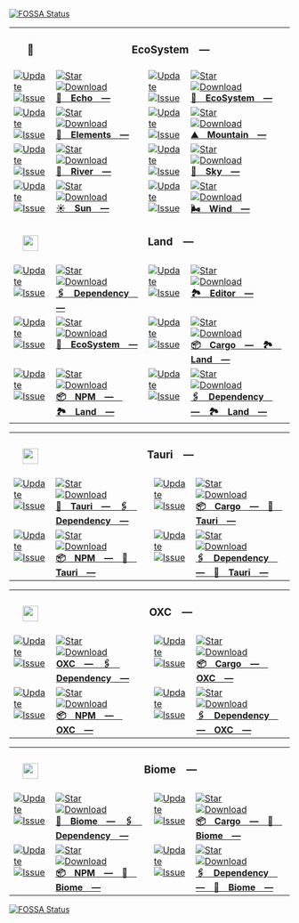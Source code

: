 <a href="https://app.fossa.com/projects/git%2Bgithub.com%2FCodeEditorLand%2FDependency?ref=badge_small"><img src="https://app.fossa.com/api/projects/git%2Bgithub.com%2FCodeEditorLand%2FDependency.svg?type=small" alt="FOSSA Status"></a><table><tr> <td colspan="1"> <h3 align="center"> <picture>    </picture> 🌿 </h3> </td> <td colspan="3" valign="top"> <h3 align="center"> EcoSystem — </h3> </td> </tr><tr><td valign="top" colspan="1"><a href="HTTPS://GitHub.Com/CodeEditorLand/Echo" target="_blank"> <picture> <source media="(prefers-color-scheme: dark)" srcset="https://img.shields.io/github/last-commit/CodeEditorLand/Echo?label=Update&color=black&labelColor=black&logoColor=white&logoWidth=0"> <source media="(prefers-color-scheme: light)" srcset="https://img.shields.io/github/last-commit/CodeEditorLand/Echo?label=Update&color=white&labelColor=white&logoColor=black&logoWidth=0"> <img src="https://img.shields.io/github/last-commit/CodeEditorLand/Echo?label=Update&color=black&labelColor=black&logoColor=white&logoWidth=0" alt="Update" title="Update"> </picture> </a><br><a href="HTTPS://GitHub.Com/CodeEditorLand/Echo" target="_blank"> <picture> <source media="(prefers-color-scheme: dark)" srcset="https://img.shields.io/github/issues/CodeEditorLand/Echo?label=Issue&color=black&labelColor=black&logoColor=white&logoWidth=0"> <source media="(prefers-color-scheme: light)" srcset="https://img.shields.io/github/issues/CodeEditorLand/Echo?label=Issue&color=white&labelColor=white&logoColor=black&logoWidth=0"> <img src="https://img.shields.io/github/issues/CodeEditorLand/Echo?label=Issue&color=black&labelColor=black&logoColor=white&logoWidth=0" alt="Issue" title="Issue"> </picture> </a><br></td><td valign="top" colspan="1"><a href="https://github.com/CodeEditorLand/Echo" target="_blank"><picture><source media="(prefers-color-scheme: dark)" srcset="https://img.shields.io/github/stars/CodeEditorLand/Echo?style=flat&label=Star&logo=github&color=black&labelColor=black&logoColor=white&logoWidth=0"><source media="(prefers-color-scheme: light)" srcset="https://img.shields.io/github/stars/CodeEditorLand/Echo?style=flat&label=Star&logo=github&color=white&labelColor=white&logoColor=black&logoWidth=0"><img src="https://img.shields.io/github/stars/CodeEditorLand/Echo?style=flat&label=Star&logo=github&color=black&labelColor=black&logoColor=white&logoWidth=0" alt="Star"></picture></a><br><a href="HTTPS://GitHub.Com/CodeEditorLand/Echo" target="_blank"> <picture> <source media="(prefers-color-scheme: dark)" srcset="https://img.shields.io/github/downloads/CodeEditorLand/Echo/total?label=Download&color=black&labelColor=black&logoColor=white&logoWidth=0"> <source media="(prefers-color-scheme: light)" srcset="https://img.shields.io/github/downloads/CodeEditorLand/Echo/total?label=Download&color=white&labelColor=white&logoColor=black&logoWidth=0"> <img src="https://img.shields.io/github/downloads/CodeEditorLand/Echo/total?label=Download&color=black&labelColor=black&logoColor=white&logoWidth=0" alt="Download" title="Download"> </picture> </a><br><a href="https://github.com/CodeEditorLand/Echo" target="_blank"><b>📣 Echo —</b></a></td><td valign="top" colspan="1"><a href="HTTPS://GitHub.Com/CodeEditorLand/EcoSystem" target="_blank"> <picture> <source media="(prefers-color-scheme: dark)" srcset="https://img.shields.io/github/last-commit/CodeEditorLand/EcoSystem?label=Update&color=black&labelColor=black&logoColor=white&logoWidth=0"> <source media="(prefers-color-scheme: light)" srcset="https://img.shields.io/github/last-commit/CodeEditorLand/EcoSystem?label=Update&color=white&labelColor=white&logoColor=black&logoWidth=0"> <img src="https://img.shields.io/github/last-commit/CodeEditorLand/EcoSystem?label=Update&color=black&labelColor=black&logoColor=white&logoWidth=0" alt="Update" title="Update"> </picture> </a><br><a href="HTTPS://GitHub.Com/CodeEditorLand/EcoSystem" target="_blank"> <picture> <source media="(prefers-color-scheme: dark)" srcset="https://img.shields.io/github/issues/CodeEditorLand/EcoSystem?label=Issue&color=black&labelColor=black&logoColor=white&logoWidth=0"> <source media="(prefers-color-scheme: light)" srcset="https://img.shields.io/github/issues/CodeEditorLand/EcoSystem?label=Issue&color=white&labelColor=white&logoColor=black&logoWidth=0"> <img src="https://img.shields.io/github/issues/CodeEditorLand/EcoSystem?label=Issue&color=black&labelColor=black&logoColor=white&logoWidth=0" alt="Issue" title="Issue"> </picture> </a><br></td><td valign="top" colspan="1"><a href="https://github.com/CodeEditorLand/EcoSystem" target="_blank"><picture><source media="(prefers-color-scheme: dark)" srcset="https://img.shields.io/github/stars/CodeEditorLand/EcoSystem?style=flat&label=Star&logo=github&color=black&labelColor=black&logoColor=white&logoWidth=0"><source media="(prefers-color-scheme: light)" srcset="https://img.shields.io/github/stars/CodeEditorLand/EcoSystem?style=flat&label=Star&logo=github&color=white&labelColor=white&logoColor=black&logoWidth=0"><img src="https://img.shields.io/github/stars/CodeEditorLand/EcoSystem?style=flat&label=Star&logo=github&color=black&labelColor=black&logoColor=white&logoWidth=0" alt="Star"></picture></a><br><a href="HTTPS://GitHub.Com/CodeEditorLand/EcoSystem" target="_blank"> <picture> <source media="(prefers-color-scheme: dark)" srcset="https://img.shields.io/github/downloads/CodeEditorLand/EcoSystem/total?label=Download&color=black&labelColor=black&logoColor=white&logoWidth=0"> <source media="(prefers-color-scheme: light)" srcset="https://img.shields.io/github/downloads/CodeEditorLand/EcoSystem/total?label=Download&color=white&labelColor=white&logoColor=black&logoWidth=0"> <img src="https://img.shields.io/github/downloads/CodeEditorLand/EcoSystem/total?label=Download&color=black&labelColor=black&logoColor=white&logoWidth=0" alt="Download" title="Download"> </picture> </a><br><a href="https://github.com/CodeEditorLand/EcoSystem" target="_blank"><b>🌿 EcoSystem —</b></a></td></tr><tr><td valign="top" colspan="1"><a href="HTTPS://GitHub.Com/CodeEditorLand/Elements" target="_blank"> <picture> <source media="(prefers-color-scheme: dark)" srcset="https://img.shields.io/github/last-commit/CodeEditorLand/Elements?label=Update&color=black&labelColor=black&logoColor=white&logoWidth=0"> <source media="(prefers-color-scheme: light)" srcset="https://img.shields.io/github/last-commit/CodeEditorLand/Elements?label=Update&color=white&labelColor=white&logoColor=black&logoWidth=0"> <img src="https://img.shields.io/github/last-commit/CodeEditorLand/Elements?label=Update&color=black&labelColor=black&logoColor=white&logoWidth=0" alt="Update" title="Update"> </picture> </a><br><a href="HTTPS://GitHub.Com/CodeEditorLand/Elements" target="_blank"> <picture> <source media="(prefers-color-scheme: dark)" srcset="https://img.shields.io/github/issues/CodeEditorLand/Elements?label=Issue&color=black&labelColor=black&logoColor=white&logoWidth=0"> <source media="(prefers-color-scheme: light)" srcset="https://img.shields.io/github/issues/CodeEditorLand/Elements?label=Issue&color=white&labelColor=white&logoColor=black&logoWidth=0"> <img src="https://img.shields.io/github/issues/CodeEditorLand/Elements?label=Issue&color=black&labelColor=black&logoColor=white&logoWidth=0" alt="Issue" title="Issue"> </picture> </a><br></td><td valign="top" colspan="1"><a href="https://github.com/CodeEditorLand/Elements" target="_blank"><picture><source media="(prefers-color-scheme: dark)" srcset="https://img.shields.io/github/stars/CodeEditorLand/Elements?style=flat&label=Star&logo=github&color=black&labelColor=black&logoColor=white&logoWidth=0"><source media="(prefers-color-scheme: light)" srcset="https://img.shields.io/github/stars/CodeEditorLand/Elements?style=flat&label=Star&logo=github&color=white&labelColor=white&logoColor=black&logoWidth=0"><img src="https://img.shields.io/github/stars/CodeEditorLand/Elements?style=flat&label=Star&logo=github&color=black&labelColor=black&logoColor=white&logoWidth=0" alt="Star"></picture></a><br><a href="HTTPS://GitHub.Com/CodeEditorLand/Elements" target="_blank"> <picture> <source media="(prefers-color-scheme: dark)" srcset="https://img.shields.io/github/downloads/CodeEditorLand/Elements/total?label=Download&color=black&labelColor=black&logoColor=white&logoWidth=0"> <source media="(prefers-color-scheme: light)" srcset="https://img.shields.io/github/downloads/CodeEditorLand/Elements/total?label=Download&color=white&labelColor=white&logoColor=black&logoWidth=0"> <img src="https://img.shields.io/github/downloads/CodeEditorLand/Elements/total?label=Download&color=black&labelColor=black&logoColor=white&logoWidth=0" alt="Download" title="Download"> </picture> </a><br><a href="https://github.com/CodeEditorLand/Elements" target="_blank"><b>🌱 Elements —</b></a></td><td valign="top" colspan="1"><a href="HTTPS://GitHub.Com/CodeEditorLand/Mountain" target="_blank"> <picture> <source media="(prefers-color-scheme: dark)" srcset="https://img.shields.io/github/last-commit/CodeEditorLand/Mountain?label=Update&color=black&labelColor=black&logoColor=white&logoWidth=0"> <source media="(prefers-color-scheme: light)" srcset="https://img.shields.io/github/last-commit/CodeEditorLand/Mountain?label=Update&color=white&labelColor=white&logoColor=black&logoWidth=0"> <img src="https://img.shields.io/github/last-commit/CodeEditorLand/Mountain?label=Update&color=black&labelColor=black&logoColor=white&logoWidth=0" alt="Update" title="Update"> </picture> </a><br><a href="HTTPS://GitHub.Com/CodeEditorLand/Mountain" target="_blank"> <picture> <source media="(prefers-color-scheme: dark)" srcset="https://img.shields.io/github/issues/CodeEditorLand/Mountain?label=Issue&color=black&labelColor=black&logoColor=white&logoWidth=0"> <source media="(prefers-color-scheme: light)" srcset="https://img.shields.io/github/issues/CodeEditorLand/Mountain?label=Issue&color=white&labelColor=white&logoColor=black&logoWidth=0"> <img src="https://img.shields.io/github/issues/CodeEditorLand/Mountain?label=Issue&color=black&labelColor=black&logoColor=white&logoWidth=0" alt="Issue" title="Issue"> </picture> </a><br></td><td valign="top" colspan="1"><a href="https://github.com/CodeEditorLand/Mountain" target="_blank"><picture><source media="(prefers-color-scheme: dark)" srcset="https://img.shields.io/github/stars/CodeEditorLand/Mountain?style=flat&label=Star&logo=github&color=black&labelColor=black&logoColor=white&logoWidth=0"><source media="(prefers-color-scheme: light)" srcset="https://img.shields.io/github/stars/CodeEditorLand/Mountain?style=flat&label=Star&logo=github&color=white&labelColor=white&logoColor=black&logoWidth=0"><img src="https://img.shields.io/github/stars/CodeEditorLand/Mountain?style=flat&label=Star&logo=github&color=black&labelColor=black&logoColor=white&logoWidth=0" alt="Star"></picture></a><br><a href="HTTPS://GitHub.Com/CodeEditorLand/Mountain" target="_blank"> <picture> <source media="(prefers-color-scheme: dark)" srcset="https://img.shields.io/github/downloads/CodeEditorLand/Mountain/total?label=Download&color=black&labelColor=black&logoColor=white&logoWidth=0"> <source media="(prefers-color-scheme: light)" srcset="https://img.shields.io/github/downloads/CodeEditorLand/Mountain/total?label=Download&color=white&labelColor=white&logoColor=black&logoWidth=0"> <img src="https://img.shields.io/github/downloads/CodeEditorLand/Mountain/total?label=Download&color=black&labelColor=black&logoColor=white&logoWidth=0" alt="Download" title="Download"> </picture> </a><br><a href="https://github.com/CodeEditorLand/Mountain" target="_blank"><b>⛰️ Mountain —</b></a></td></tr><tr><td valign="top" colspan="1"><a href="HTTPS://GitHub.Com/CodeEditorLand/River" target="_blank"> <picture> <source media="(prefers-color-scheme: dark)" srcset="https://img.shields.io/github/last-commit/CodeEditorLand/River?label=Update&color=black&labelColor=black&logoColor=white&logoWidth=0"> <source media="(prefers-color-scheme: light)" srcset="https://img.shields.io/github/last-commit/CodeEditorLand/River?label=Update&color=white&labelColor=white&logoColor=black&logoWidth=0"> <img src="https://img.shields.io/github/last-commit/CodeEditorLand/River?label=Update&color=black&labelColor=black&logoColor=white&logoWidth=0" alt="Update" title="Update"> </picture> </a><br><a href="HTTPS://GitHub.Com/CodeEditorLand/River" target="_blank"> <picture> <source media="(prefers-color-scheme: dark)" srcset="https://img.shields.io/github/issues/CodeEditorLand/River?label=Issue&color=black&labelColor=black&logoColor=white&logoWidth=0"> <source media="(prefers-color-scheme: light)" srcset="https://img.shields.io/github/issues/CodeEditorLand/River?label=Issue&color=white&labelColor=white&logoColor=black&logoWidth=0"> <img src="https://img.shields.io/github/issues/CodeEditorLand/River?label=Issue&color=black&labelColor=black&logoColor=white&logoWidth=0" alt="Issue" title="Issue"> </picture> </a><br></td><td valign="top" colspan="1"><a href="https://github.com/CodeEditorLand/River" target="_blank"><picture><source media="(prefers-color-scheme: dark)" srcset="https://img.shields.io/github/stars/CodeEditorLand/River?style=flat&label=Star&logo=github&color=black&labelColor=black&logoColor=white&logoWidth=0"><source media="(prefers-color-scheme: light)" srcset="https://img.shields.io/github/stars/CodeEditorLand/River?style=flat&label=Star&logo=github&color=white&labelColor=white&logoColor=black&logoWidth=0"><img src="https://img.shields.io/github/stars/CodeEditorLand/River?style=flat&label=Star&logo=github&color=black&labelColor=black&logoColor=white&logoWidth=0" alt="Star"></picture></a><br><a href="HTTPS://GitHub.Com/CodeEditorLand/River" target="_blank"> <picture> <source media="(prefers-color-scheme: dark)" srcset="https://img.shields.io/github/downloads/CodeEditorLand/River/total?label=Download&color=black&labelColor=black&logoColor=white&logoWidth=0"> <source media="(prefers-color-scheme: light)" srcset="https://img.shields.io/github/downloads/CodeEditorLand/River/total?label=Download&color=white&labelColor=white&logoColor=black&logoWidth=0"> <img src="https://img.shields.io/github/downloads/CodeEditorLand/River/total?label=Download&color=black&labelColor=black&logoColor=white&logoWidth=0" alt="Download" title="Download"> </picture> </a><br><a href="https://github.com/CodeEditorLand/River" target="_blank"><b>🌊 River —</b></a></td><td valign="top" colspan="1"><a href="HTTPS://GitHub.Com/CodeEditorLand/Sky" target="_blank"> <picture> <source media="(prefers-color-scheme: dark)" srcset="https://img.shields.io/github/last-commit/CodeEditorLand/Sky?label=Update&color=black&labelColor=black&logoColor=white&logoWidth=0"> <source media="(prefers-color-scheme: light)" srcset="https://img.shields.io/github/last-commit/CodeEditorLand/Sky?label=Update&color=white&labelColor=white&logoColor=black&logoWidth=0"> <img src="https://img.shields.io/github/last-commit/CodeEditorLand/Sky?label=Update&color=black&labelColor=black&logoColor=white&logoWidth=0" alt="Update" title="Update"> </picture> </a><br><a href="HTTPS://GitHub.Com/CodeEditorLand/Sky" target="_blank"> <picture> <source media="(prefers-color-scheme: dark)" srcset="https://img.shields.io/github/issues/CodeEditorLand/Sky?label=Issue&color=black&labelColor=black&logoColor=white&logoWidth=0"> <source media="(prefers-color-scheme: light)" srcset="https://img.shields.io/github/issues/CodeEditorLand/Sky?label=Issue&color=white&labelColor=white&logoColor=black&logoWidth=0"> <img src="https://img.shields.io/github/issues/CodeEditorLand/Sky?label=Issue&color=black&labelColor=black&logoColor=white&logoWidth=0" alt="Issue" title="Issue"> </picture> </a><br></td><td valign="top" colspan="1"><a href="https://github.com/CodeEditorLand/Sky" target="_blank"><picture><source media="(prefers-color-scheme: dark)" srcset="https://img.shields.io/github/stars/CodeEditorLand/Sky?style=flat&label=Star&logo=github&color=black&labelColor=black&logoColor=white&logoWidth=0"><source media="(prefers-color-scheme: light)" srcset="https://img.shields.io/github/stars/CodeEditorLand/Sky?style=flat&label=Star&logo=github&color=white&labelColor=white&logoColor=black&logoWidth=0"><img src="https://img.shields.io/github/stars/CodeEditorLand/Sky?style=flat&label=Star&logo=github&color=black&labelColor=black&logoColor=white&logoWidth=0" alt="Star"></picture></a><br><a href="HTTPS://GitHub.Com/CodeEditorLand/Sky" target="_blank"> <picture> <source media="(prefers-color-scheme: dark)" srcset="https://img.shields.io/github/downloads/CodeEditorLand/Sky/total?label=Download&color=black&labelColor=black&logoColor=white&logoWidth=0"> <source media="(prefers-color-scheme: light)" srcset="https://img.shields.io/github/downloads/CodeEditorLand/Sky/total?label=Download&color=white&labelColor=white&logoColor=black&logoWidth=0"> <img src="https://img.shields.io/github/downloads/CodeEditorLand/Sky/total?label=Download&color=black&labelColor=black&logoColor=white&logoWidth=0" alt="Download" title="Download"> </picture> </a><br><a href="https://github.com/CodeEditorLand/Sky" target="_blank"><b>🌌 Sky —</b></a></td></tr><tr><td valign="top" colspan="1"><a href="HTTPS://GitHub.Com/CodeEditorLand/Sun" target="_blank"> <picture> <source media="(prefers-color-scheme: dark)" srcset="https://img.shields.io/github/last-commit/CodeEditorLand/Sun?label=Update&color=black&labelColor=black&logoColor=white&logoWidth=0"> <source media="(prefers-color-scheme: light)" srcset="https://img.shields.io/github/last-commit/CodeEditorLand/Sun?label=Update&color=white&labelColor=white&logoColor=black&logoWidth=0"> <img src="https://img.shields.io/github/last-commit/CodeEditorLand/Sun?label=Update&color=black&labelColor=black&logoColor=white&logoWidth=0" alt="Update" title="Update"> </picture> </a><br><a href="HTTPS://GitHub.Com/CodeEditorLand/Sun" target="_blank"> <picture> <source media="(prefers-color-scheme: dark)" srcset="https://img.shields.io/github/issues/CodeEditorLand/Sun?label=Issue&color=black&labelColor=black&logoColor=white&logoWidth=0"> <source media="(prefers-color-scheme: light)" srcset="https://img.shields.io/github/issues/CodeEditorLand/Sun?label=Issue&color=white&labelColor=white&logoColor=black&logoWidth=0"> <img src="https://img.shields.io/github/issues/CodeEditorLand/Sun?label=Issue&color=black&labelColor=black&logoColor=white&logoWidth=0" alt="Issue" title="Issue"> </picture> </a><br></td><td valign="top" colspan="1"><a href="https://github.com/CodeEditorLand/Sun" target="_blank"><picture><source media="(prefers-color-scheme: dark)" srcset="https://img.shields.io/github/stars/CodeEditorLand/Sun?style=flat&label=Star&logo=github&color=black&labelColor=black&logoColor=white&logoWidth=0"><source media="(prefers-color-scheme: light)" srcset="https://img.shields.io/github/stars/CodeEditorLand/Sun?style=flat&label=Star&logo=github&color=white&labelColor=white&logoColor=black&logoWidth=0"><img src="https://img.shields.io/github/stars/CodeEditorLand/Sun?style=flat&label=Star&logo=github&color=black&labelColor=black&logoColor=white&logoWidth=0" alt="Star"></picture></a><br><a href="HTTPS://GitHub.Com/CodeEditorLand/Sun" target="_blank"> <picture> <source media="(prefers-color-scheme: dark)" srcset="https://img.shields.io/github/downloads/CodeEditorLand/Sun/total?label=Download&color=black&labelColor=black&logoColor=white&logoWidth=0"> <source media="(prefers-color-scheme: light)" srcset="https://img.shields.io/github/downloads/CodeEditorLand/Sun/total?label=Download&color=white&labelColor=white&logoColor=black&logoWidth=0"> <img src="https://img.shields.io/github/downloads/CodeEditorLand/Sun/total?label=Download&color=black&labelColor=black&logoColor=white&logoWidth=0" alt="Download" title="Download"> </picture> </a><br><a href="https://github.com/CodeEditorLand/Sun" target="_blank"><b>☀️ Sun —</b></a></td><td valign="top" colspan="1"><a href="HTTPS://GitHub.Com/CodeEditorLand/Wind" target="_blank"> <picture> <source media="(prefers-color-scheme: dark)" srcset="https://img.shields.io/github/last-commit/CodeEditorLand/Wind?label=Update&color=black&labelColor=black&logoColor=white&logoWidth=0"> <source media="(prefers-color-scheme: light)" srcset="https://img.shields.io/github/last-commit/CodeEditorLand/Wind?label=Update&color=white&labelColor=white&logoColor=black&logoWidth=0"> <img src="https://img.shields.io/github/last-commit/CodeEditorLand/Wind?label=Update&color=black&labelColor=black&logoColor=white&logoWidth=0" alt="Update" title="Update"> </picture> </a><br><a href="HTTPS://GitHub.Com/CodeEditorLand/Wind" target="_blank"> <picture> <source media="(prefers-color-scheme: dark)" srcset="https://img.shields.io/github/issues/CodeEditorLand/Wind?label=Issue&color=black&labelColor=black&logoColor=white&logoWidth=0"> <source media="(prefers-color-scheme: light)" srcset="https://img.shields.io/github/issues/CodeEditorLand/Wind?label=Issue&color=white&labelColor=white&logoColor=black&logoWidth=0"> <img src="https://img.shields.io/github/issues/CodeEditorLand/Wind?label=Issue&color=black&labelColor=black&logoColor=white&logoWidth=0" alt="Issue" title="Issue"> </picture> </a><br></td><td valign="top" colspan="1"><a href="https://github.com/CodeEditorLand/Wind" target="_blank"><picture><source media="(prefers-color-scheme: dark)" srcset="https://img.shields.io/github/stars/CodeEditorLand/Wind?style=flat&label=Star&logo=github&color=black&labelColor=black&logoColor=white&logoWidth=0"><source media="(prefers-color-scheme: light)" srcset="https://img.shields.io/github/stars/CodeEditorLand/Wind?style=flat&label=Star&logo=github&color=white&labelColor=white&logoColor=black&logoWidth=0"><img src="https://img.shields.io/github/stars/CodeEditorLand/Wind?style=flat&label=Star&logo=github&color=black&labelColor=black&logoColor=white&logoWidth=0" alt="Star"></picture></a><br><a href="HTTPS://GitHub.Com/CodeEditorLand/Wind" target="_blank"> <picture> <source media="(prefers-color-scheme: dark)" srcset="https://img.shields.io/github/downloads/CodeEditorLand/Wind/total?label=Download&color=black&labelColor=black&logoColor=white&logoWidth=0"> <source media="(prefers-color-scheme: light)" srcset="https://img.shields.io/github/downloads/CodeEditorLand/Wind/total?label=Download&color=white&labelColor=white&logoColor=black&logoWidth=0"> <img src="https://img.shields.io/github/downloads/CodeEditorLand/Wind/total?label=Download&color=black&labelColor=black&logoColor=white&logoWidth=0" alt="Download" title="Download"> </picture> </a><br><a href="https://github.com/CodeEditorLand/Wind" target="_blank"><b>🌬️ Wind —</b></a></td></tr><tr> <td colspan="1"> <h3 align="center"> <picture> <source media="(prefers-color-scheme: dark)" srcset="https://nikolahristov.tech/Dark/Image/GitHub/Land.svg"> <source media="(prefers-color-scheme: light)" srcset="https://nikolahristov.tech/Image/GitHub/Land.svg"> <img width="28" alt="" src="https://nikolahristov.tech/Image/GitHub/Land.svg"> </picture>  </h3> </td> <td colspan="3" valign="top"> <h3 align="center"> Land — </h3> </td> </tr><tr><td valign="top" colspan="1"><a href="HTTPS://GitHub.Com/CodeEditorLand/Dependency" target="_blank"> <picture> <source media="(prefers-color-scheme: dark)" srcset="https://img.shields.io/github/last-commit/CodeEditorLand/Dependency?label=Update&color=black&labelColor=black&logoColor=white&logoWidth=0"> <source media="(prefers-color-scheme: light)" srcset="https://img.shields.io/github/last-commit/CodeEditorLand/Dependency?label=Update&color=white&labelColor=white&logoColor=black&logoWidth=0"> <img src="https://img.shields.io/github/last-commit/CodeEditorLand/Dependency?label=Update&color=black&labelColor=black&logoColor=white&logoWidth=0" alt="Update" title="Update"> </picture> </a><br><a href="HTTPS://GitHub.Com/CodeEditorLand/Dependency" target="_blank"> <picture> <source media="(prefers-color-scheme: dark)" srcset="https://img.shields.io/github/issues/CodeEditorLand/Dependency?label=Issue&color=black&labelColor=black&logoColor=white&logoWidth=0"> <source media="(prefers-color-scheme: light)" srcset="https://img.shields.io/github/issues/CodeEditorLand/Dependency?label=Issue&color=white&labelColor=white&logoColor=black&logoWidth=0"> <img src="https://img.shields.io/github/issues/CodeEditorLand/Dependency?label=Issue&color=black&labelColor=black&logoColor=white&logoWidth=0" alt="Issue" title="Issue"> </picture> </a><br></td><td valign="top" colspan="1"><a href="https://github.com/CodeEditorLand/Dependency" target="_blank"><picture><source media="(prefers-color-scheme: dark)" srcset="https://img.shields.io/github/stars/CodeEditorLand/Dependency?style=flat&label=Star&logo=github&color=black&labelColor=black&logoColor=white&logoWidth=0"><source media="(prefers-color-scheme: light)" srcset="https://img.shields.io/github/stars/CodeEditorLand/Dependency?style=flat&label=Star&logo=github&color=white&labelColor=white&logoColor=black&logoWidth=0"><img src="https://img.shields.io/github/stars/CodeEditorLand/Dependency?style=flat&label=Star&logo=github&color=black&labelColor=black&logoColor=white&logoWidth=0" alt="Star"></picture></a><br><a href="HTTPS://GitHub.Com/CodeEditorLand/Dependency" target="_blank"> <picture> <source media="(prefers-color-scheme: dark)" srcset="https://img.shields.io/github/downloads/CodeEditorLand/Dependency/total?label=Download&color=black&labelColor=black&logoColor=white&logoWidth=0"> <source media="(prefers-color-scheme: light)" srcset="https://img.shields.io/github/downloads/CodeEditorLand/Dependency/total?label=Download&color=white&labelColor=white&logoColor=black&logoWidth=0"> <img src="https://img.shields.io/github/downloads/CodeEditorLand/Dependency/total?label=Download&color=black&labelColor=black&logoColor=white&logoWidth=0" alt="Download" title="Download"> </picture> </a><br><a href="https://github.com/CodeEditorLand/Dependency" target="_blank"><b>🖇️ Dependency —</b></a></td><td valign="top" colspan="1"><a href="HTTPS://GitHub.Com/CodeEditorLand/Editor" target="_blank"> <picture> <source media="(prefers-color-scheme: dark)" srcset="https://img.shields.io/github/last-commit/CodeEditorLand/Editor?label=Update&color=black&labelColor=black&logoColor=white&logoWidth=0"> <source media="(prefers-color-scheme: light)" srcset="https://img.shields.io/github/last-commit/CodeEditorLand/Editor?label=Update&color=white&labelColor=white&logoColor=black&logoWidth=0"> <img src="https://img.shields.io/github/last-commit/CodeEditorLand/Editor?label=Update&color=black&labelColor=black&logoColor=white&logoWidth=0" alt="Update" title="Update"> </picture> </a><br><a href="HTTPS://GitHub.Com/CodeEditorLand/Editor" target="_blank"> <picture> <source media="(prefers-color-scheme: dark)" srcset="https://img.shields.io/github/issues/CodeEditorLand/Editor?label=Issue&color=black&labelColor=black&logoColor=white&logoWidth=0"> <source media="(prefers-color-scheme: light)" srcset="https://img.shields.io/github/issues/CodeEditorLand/Editor?label=Issue&color=white&labelColor=white&logoColor=black&logoWidth=0"> <img src="https://img.shields.io/github/issues/CodeEditorLand/Editor?label=Issue&color=black&labelColor=black&logoColor=white&logoWidth=0" alt="Issue" title="Issue"> </picture> </a><br></td><td valign="top" colspan="1"><a href="https://github.com/CodeEditorLand/Editor" target="_blank"><picture><source media="(prefers-color-scheme: dark)" srcset="https://img.shields.io/github/stars/CodeEditorLand/Editor?style=flat&label=Star&logo=github&color=black&labelColor=black&logoColor=white&logoWidth=0"><source media="(prefers-color-scheme: light)" srcset="https://img.shields.io/github/stars/CodeEditorLand/Editor?style=flat&label=Star&logo=github&color=white&labelColor=white&logoColor=black&logoWidth=0"><img src="https://img.shields.io/github/stars/CodeEditorLand/Editor?style=flat&label=Star&logo=github&color=black&labelColor=black&logoColor=white&logoWidth=0" alt="Star"></picture></a><br><a href="HTTPS://GitHub.Com/CodeEditorLand/Editor" target="_blank"> <picture> <source media="(prefers-color-scheme: dark)" srcset="https://img.shields.io/github/downloads/CodeEditorLand/Editor/total?label=Download&color=black&labelColor=black&logoColor=white&logoWidth=0"> <source media="(prefers-color-scheme: light)" srcset="https://img.shields.io/github/downloads/CodeEditorLand/Editor/total?label=Download&color=white&labelColor=white&logoColor=black&logoWidth=0"> <img src="https://img.shields.io/github/downloads/CodeEditorLand/Editor/total?label=Download&color=black&labelColor=black&logoColor=white&logoWidth=0" alt="Download" title="Download"> </picture> </a><br><a href="https://github.com/CodeEditorLand/Editor" target="_blank"><b>🏞️ Editor —</b></a></td></tr><tr><td valign="top" colspan="1"><a href="HTTPS://GitHub.Com/CodeEditorLand/Sublet" target="_blank"> <picture> <source media="(prefers-color-scheme: dark)" srcset="https://img.shields.io/github/last-commit/CodeEditorLand/Sublet?label=Update&color=black&labelColor=black&logoColor=white&logoWidth=0"> <source media="(prefers-color-scheme: light)" srcset="https://img.shields.io/github/last-commit/CodeEditorLand/Sublet?label=Update&color=white&labelColor=white&logoColor=black&logoWidth=0"> <img src="https://img.shields.io/github/last-commit/CodeEditorLand/Sublet?label=Update&color=black&labelColor=black&logoColor=white&logoWidth=0" alt="Update" title="Update"> </picture> </a><br><a href="HTTPS://GitHub.Com/CodeEditorLand/Sublet" target="_blank"> <picture> <source media="(prefers-color-scheme: dark)" srcset="https://img.shields.io/github/issues/CodeEditorLand/Sublet?label=Issue&color=black&labelColor=black&logoColor=white&logoWidth=0"> <source media="(prefers-color-scheme: light)" srcset="https://img.shields.io/github/issues/CodeEditorLand/Sublet?label=Issue&color=white&labelColor=white&logoColor=black&logoWidth=0"> <img src="https://img.shields.io/github/issues/CodeEditorLand/Sublet?label=Issue&color=black&labelColor=black&logoColor=white&logoWidth=0" alt="Issue" title="Issue"> </picture> </a><br></td><td valign="top" colspan="1"><a href="https://github.com/CodeEditorLand/EcoSystem" target="_blank"><picture><source media="(prefers-color-scheme: dark)" srcset="https://img.shields.io/github/stars/CodeEditorLand/EcoSystem?style=flat&label=Star&logo=github&color=black&labelColor=black&logoColor=white&logoWidth=0"><source media="(prefers-color-scheme: light)" srcset="https://img.shields.io/github/stars/CodeEditorLand/EcoSystem?style=flat&label=Star&logo=github&color=white&labelColor=white&logoColor=black&logoWidth=0"><img src="https://img.shields.io/github/stars/CodeEditorLand/EcoSystem?style=flat&label=Star&logo=github&color=black&labelColor=black&logoColor=white&logoWidth=0" alt="Star"></picture></a><br><a href="HTTPS://GitHub.Com/CodeEditorLand/Sublet" target="_blank"> <picture> <source media="(prefers-color-scheme: dark)" srcset="https://img.shields.io/github/downloads/CodeEditorLand/Sublet/total?label=Download&color=black&labelColor=black&logoColor=white&logoWidth=0"> <source media="(prefers-color-scheme: light)" srcset="https://img.shields.io/github/downloads/CodeEditorLand/Sublet/total?label=Download&color=white&labelColor=white&logoColor=black&logoWidth=0"> <img src="https://img.shields.io/github/downloads/CodeEditorLand/Sublet/total?label=Download&color=black&labelColor=black&logoColor=white&logoWidth=0" alt="Download" title="Download"> </picture> </a><br><a href="https://github.com/CodeEditorLand/EcoSystem" target="_blank"><b>🌿 EcoSystem —</b></a></td><td valign="top" colspan="1"><a href="HTTPS://GitHub.Com/CodeEditorLand/DependencyLandCargo" target="_blank"> <picture> <source media="(prefers-color-scheme: dark)" srcset="https://img.shields.io/github/last-commit/CodeEditorLand/DependencyLandCargo?label=Update&color=black&labelColor=black&logoColor=white&logoWidth=0"> <source media="(prefers-color-scheme: light)" srcset="https://img.shields.io/github/last-commit/CodeEditorLand/DependencyLandCargo?label=Update&color=white&labelColor=white&logoColor=black&logoWidth=0"> <img src="https://img.shields.io/github/last-commit/CodeEditorLand/DependencyLandCargo?label=Update&color=black&labelColor=black&logoColor=white&logoWidth=0" alt="Update" title="Update"> </picture> </a><br><a href="HTTPS://GitHub.Com/CodeEditorLand/DependencyLandCargo" target="_blank"> <picture> <source media="(prefers-color-scheme: dark)" srcset="https://img.shields.io/github/issues/CodeEditorLand/DependencyLandCargo?label=Issue&color=black&labelColor=black&logoColor=white&logoWidth=0"> <source media="(prefers-color-scheme: light)" srcset="https://img.shields.io/github/issues/CodeEditorLand/DependencyLandCargo?label=Issue&color=white&labelColor=white&logoColor=black&logoWidth=0"> <img src="https://img.shields.io/github/issues/CodeEditorLand/DependencyLandCargo?label=Issue&color=black&labelColor=black&logoColor=white&logoWidth=0" alt="Issue" title="Issue"> </picture> </a><br></td><td valign="top" colspan="1"><a href="https://github.com/CodeEditorLand/DependencyLandCargo" target="_blank"><picture><source media="(prefers-color-scheme: dark)" srcset="https://img.shields.io/github/stars/CodeEditorLand/DependencyLandCargo?style=flat&label=Star&logo=github&color=black&labelColor=black&logoColor=white&logoWidth=0"><source media="(prefers-color-scheme: light)" srcset="https://img.shields.io/github/stars/CodeEditorLand/DependencyLandCargo?style=flat&label=Star&logo=github&color=white&labelColor=white&logoColor=black&logoWidth=0"><img src="https://img.shields.io/github/stars/CodeEditorLand/DependencyLandCargo?style=flat&label=Star&logo=github&color=black&labelColor=black&logoColor=white&logoWidth=0" alt="Star"></picture></a><br><a href="HTTPS://GitHub.Com/CodeEditorLand/DependencyLandCargo" target="_blank"> <picture> <source media="(prefers-color-scheme: dark)" srcset="https://img.shields.io/github/downloads/CodeEditorLand/DependencyLandCargo/total?label=Download&color=black&labelColor=black&logoColor=white&logoWidth=0"> <source media="(prefers-color-scheme: light)" srcset="https://img.shields.io/github/downloads/CodeEditorLand/DependencyLandCargo/total?label=Download&color=white&labelColor=white&logoColor=black&logoWidth=0"> <img src="https://img.shields.io/github/downloads/CodeEditorLand/DependencyLandCargo/total?label=Download&color=black&labelColor=black&logoColor=white&logoWidth=0" alt="Download" title="Download"> </picture> </a><br><a href="https://github.com/CodeEditorLand/DependencyLandCargo" target="_blank"><b>📦 Cargo — 🏞️ Land —</b></a></td></tr><tr><td valign="top" colspan="1"><a href="HTTPS://GitHub.Com/CodeEditorLand/DependencyLandNPM" target="_blank"> <picture> <source media="(prefers-color-scheme: dark)" srcset="https://img.shields.io/github/last-commit/CodeEditorLand/DependencyLandNPM?label=Update&color=black&labelColor=black&logoColor=white&logoWidth=0"> <source media="(prefers-color-scheme: light)" srcset="https://img.shields.io/github/last-commit/CodeEditorLand/DependencyLandNPM?label=Update&color=white&labelColor=white&logoColor=black&logoWidth=0"> <img src="https://img.shields.io/github/last-commit/CodeEditorLand/DependencyLandNPM?label=Update&color=black&labelColor=black&logoColor=white&logoWidth=0" alt="Update" title="Update"> </picture> </a><br><a href="HTTPS://GitHub.Com/CodeEditorLand/DependencyLandNPM" target="_blank"> <picture> <source media="(prefers-color-scheme: dark)" srcset="https://img.shields.io/github/issues/CodeEditorLand/DependencyLandNPM?label=Issue&color=black&labelColor=black&logoColor=white&logoWidth=0"> <source media="(prefers-color-scheme: light)" srcset="https://img.shields.io/github/issues/CodeEditorLand/DependencyLandNPM?label=Issue&color=white&labelColor=white&logoColor=black&logoWidth=0"> <img src="https://img.shields.io/github/issues/CodeEditorLand/DependencyLandNPM?label=Issue&color=black&labelColor=black&logoColor=white&logoWidth=0" alt="Issue" title="Issue"> </picture> </a><br></td><td valign="top" colspan="1"><a href="https://github.com/CodeEditorLand/DependencyLandNPM" target="_blank"><picture><source media="(prefers-color-scheme: dark)" srcset="https://img.shields.io/github/stars/CodeEditorLand/DependencyLandNPM?style=flat&label=Star&logo=github&color=black&labelColor=black&logoColor=white&logoWidth=0"><source media="(prefers-color-scheme: light)" srcset="https://img.shields.io/github/stars/CodeEditorLand/DependencyLandNPM?style=flat&label=Star&logo=github&color=white&labelColor=white&logoColor=black&logoWidth=0"><img src="https://img.shields.io/github/stars/CodeEditorLand/DependencyLandNPM?style=flat&label=Star&logo=github&color=black&labelColor=black&logoColor=white&logoWidth=0" alt="Star"></picture></a><br><a href="HTTPS://GitHub.Com/CodeEditorLand/DependencyLandNPM" target="_blank"> <picture> <source media="(prefers-color-scheme: dark)" srcset="https://img.shields.io/github/downloads/CodeEditorLand/DependencyLandNPM/total?label=Download&color=black&labelColor=black&logoColor=white&logoWidth=0"> <source media="(prefers-color-scheme: light)" srcset="https://img.shields.io/github/downloads/CodeEditorLand/DependencyLandNPM/total?label=Download&color=white&labelColor=white&logoColor=black&logoWidth=0"> <img src="https://img.shields.io/github/downloads/CodeEditorLand/DependencyLandNPM/total?label=Download&color=black&labelColor=black&logoColor=white&logoWidth=0" alt="Download" title="Download"> </picture> </a><br><a href="https://github.com/CodeEditorLand/DependencyLandNPM" target="_blank"><b>📦 NPM — 🏞️ Land —</b></a></td><td valign="top" colspan="1"><a href="HTTPS://GitHub.Com/CodeEditorLand/DependencyLandDependency" target="_blank"> <picture> <source media="(prefers-color-scheme: dark)" srcset="https://img.shields.io/github/last-commit/CodeEditorLand/DependencyLandDependency?label=Update&color=black&labelColor=black&logoColor=white&logoWidth=0"> <source media="(prefers-color-scheme: light)" srcset="https://img.shields.io/github/last-commit/CodeEditorLand/DependencyLandDependency?label=Update&color=white&labelColor=white&logoColor=black&logoWidth=0"> <img src="https://img.shields.io/github/last-commit/CodeEditorLand/DependencyLandDependency?label=Update&color=black&labelColor=black&logoColor=white&logoWidth=0" alt="Update" title="Update"> </picture> </a><br><a href="HTTPS://GitHub.Com/CodeEditorLand/DependencyLandDependency" target="_blank"> <picture> <source media="(prefers-color-scheme: dark)" srcset="https://img.shields.io/github/issues/CodeEditorLand/DependencyLandDependency?label=Issue&color=black&labelColor=black&logoColor=white&logoWidth=0"> <source media="(prefers-color-scheme: light)" srcset="https://img.shields.io/github/issues/CodeEditorLand/DependencyLandDependency?label=Issue&color=white&labelColor=white&logoColor=black&logoWidth=0"> <img src="https://img.shields.io/github/issues/CodeEditorLand/DependencyLandDependency?label=Issue&color=black&labelColor=black&logoColor=white&logoWidth=0" alt="Issue" title="Issue"> </picture> </a><br></td><td valign="top" colspan="1"><a href="https://github.com/CodeEditorLand/DependencyLandDependency" target="_blank"><picture><source media="(prefers-color-scheme: dark)" srcset="https://img.shields.io/github/stars/CodeEditorLand/DependencyLandDependency?style=flat&label=Star&logo=github&color=black&labelColor=black&logoColor=white&logoWidth=0"><source media="(prefers-color-scheme: light)" srcset="https://img.shields.io/github/stars/CodeEditorLand/DependencyLandDependency?style=flat&label=Star&logo=github&color=white&labelColor=white&logoColor=black&logoWidth=0"><img src="https://img.shields.io/github/stars/CodeEditorLand/DependencyLandDependency?style=flat&label=Star&logo=github&color=black&labelColor=black&logoColor=white&logoWidth=0" alt="Star"></picture></a><br><a href="HTTPS://GitHub.Com/CodeEditorLand/DependencyLandDependency" target="_blank"> <picture> <source media="(prefers-color-scheme: dark)" srcset="https://img.shields.io/github/downloads/CodeEditorLand/DependencyLandDependency/total?label=Download&color=black&labelColor=black&logoColor=white&logoWidth=0"> <source media="(prefers-color-scheme: light)" srcset="https://img.shields.io/github/downloads/CodeEditorLand/DependencyLandDependency/total?label=Download&color=white&labelColor=white&logoColor=black&logoWidth=0"> <img src="https://img.shields.io/github/downloads/CodeEditorLand/DependencyLandDependency/total?label=Download&color=black&labelColor=black&logoColor=white&logoWidth=0" alt="Download" title="Download"> </picture> </a><br><a href="https://github.com/CodeEditorLand/DependencyLandDependency" target="_blank"><b>🖇️ Dependency — 🏞️ Land —</b></a></td></tr><table><tr> <td colspan="1"> <h3 align="center"> <picture> <source media="(prefers-color-scheme: dark)" srcset="https://nikolahristov.tech/Glyph/Image/GitHub/Tauri.svg"> <source media="(prefers-color-scheme: light)" srcset="https://nikolahristov.tech/Glyph/Image/GitHub/Tauri.svg"> <img width="28" alt="" src="https://nikolahristov.tech/Glyph/Image/GitHub/Tauri.svg"> </picture>  </h3> </td> <td colspan="3" valign="top"> <h3 align="center"> Tauri — </h3> </td> </tr><tr><td valign="top" colspan="1"><a href="HTTPS://GitHub.Com/CodeEditorLand/DependencyTauri" target="_blank"> <picture> <source media="(prefers-color-scheme: dark)" srcset="https://img.shields.io/github/last-commit/CodeEditorLand/DependencyTauri?label=Update&color=black&labelColor=black&logoColor=white&logoWidth=0"> <source media="(prefers-color-scheme: light)" srcset="https://img.shields.io/github/last-commit/CodeEditorLand/DependencyTauri?label=Update&color=white&labelColor=white&logoColor=black&logoWidth=0"> <img src="https://img.shields.io/github/last-commit/CodeEditorLand/DependencyTauri?label=Update&color=black&labelColor=black&logoColor=white&logoWidth=0" alt="Update" title="Update"> </picture> </a><br><a href="HTTPS://GitHub.Com/CodeEditorLand/DependencyTauri" target="_blank"> <picture> <source media="(prefers-color-scheme: dark)" srcset="https://img.shields.io/github/issues/CodeEditorLand/DependencyTauri?label=Issue&color=black&labelColor=black&logoColor=white&logoWidth=0"> <source media="(prefers-color-scheme: light)" srcset="https://img.shields.io/github/issues/CodeEditorLand/DependencyTauri?label=Issue&color=white&labelColor=white&logoColor=black&logoWidth=0"> <img src="https://img.shields.io/github/issues/CodeEditorLand/DependencyTauri?label=Issue&color=black&labelColor=black&logoColor=white&logoWidth=0" alt="Issue" title="Issue"> </picture> </a><br></td><td valign="top" colspan="1"><a href="https://github.com/CodeEditorLand/DependencyTauri" target="_blank"><picture><source media="(prefers-color-scheme: dark)" srcset="https://img.shields.io/github/stars/CodeEditorLand/DependencyTauri?style=flat&label=Star&logo=github&color=black&labelColor=black&logoColor=white&logoWidth=0"><source media="(prefers-color-scheme: light)" srcset="https://img.shields.io/github/stars/CodeEditorLand/DependencyTauri?style=flat&label=Star&logo=github&color=white&labelColor=white&logoColor=black&logoWidth=0"><img src="https://img.shields.io/github/stars/CodeEditorLand/DependencyTauri?style=flat&label=Star&logo=github&color=black&labelColor=black&logoColor=white&logoWidth=0" alt="Star"></picture></a><br><a href="HTTPS://GitHub.Com/CodeEditorLand/DependencyTauri" target="_blank"> <picture> <source media="(prefers-color-scheme: dark)" srcset="https://img.shields.io/github/downloads/CodeEditorLand/DependencyTauri/total?label=Download&color=black&labelColor=black&logoColor=white&logoWidth=0"> <source media="(prefers-color-scheme: light)" srcset="https://img.shields.io/github/downloads/CodeEditorLand/DependencyTauri/total?label=Download&color=white&labelColor=white&logoColor=black&logoWidth=0"> <img src="https://img.shields.io/github/downloads/CodeEditorLand/DependencyTauri/total?label=Download&color=black&labelColor=black&logoColor=white&logoWidth=0" alt="Download" title="Download"> </picture> </a><br><a href="https://github.com/CodeEditorLand/DependencyTauri" target="_blank"><b>🤩 Tauri — 🖇️ Dependency —</b></a></td><td valign="top" colspan="1"><a href="HTTPS://GitHub.Com/CodeEditorLand/DependencyTauriCargo" target="_blank"> <picture> <source media="(prefers-color-scheme: dark)" srcset="https://img.shields.io/github/last-commit/CodeEditorLand/DependencyTauriCargo?label=Update&color=black&labelColor=black&logoColor=white&logoWidth=0"> <source media="(prefers-color-scheme: light)" srcset="https://img.shields.io/github/last-commit/CodeEditorLand/DependencyTauriCargo?label=Update&color=white&labelColor=white&logoColor=black&logoWidth=0"> <img src="https://img.shields.io/github/last-commit/CodeEditorLand/DependencyTauriCargo?label=Update&color=black&labelColor=black&logoColor=white&logoWidth=0" alt="Update" title="Update"> </picture> </a><br><a href="HTTPS://GitHub.Com/CodeEditorLand/DependencyTauriCargo" target="_blank"> <picture> <source media="(prefers-color-scheme: dark)" srcset="https://img.shields.io/github/issues/CodeEditorLand/DependencyTauriCargo?label=Issue&color=black&labelColor=black&logoColor=white&logoWidth=0"> <source media="(prefers-color-scheme: light)" srcset="https://img.shields.io/github/issues/CodeEditorLand/DependencyTauriCargo?label=Issue&color=white&labelColor=white&logoColor=black&logoWidth=0"> <img src="https://img.shields.io/github/issues/CodeEditorLand/DependencyTauriCargo?label=Issue&color=black&labelColor=black&logoColor=white&logoWidth=0" alt="Issue" title="Issue"> </picture> </a><br></td><td valign="top" colspan="1"><a href="https://github.com/CodeEditorLand/DependencyTauriCargo" target="_blank"><picture><source media="(prefers-color-scheme: dark)" srcset="https://img.shields.io/github/stars/CodeEditorLand/DependencyTauriCargo?style=flat&label=Star&logo=github&color=black&labelColor=black&logoColor=white&logoWidth=0"><source media="(prefers-color-scheme: light)" srcset="https://img.shields.io/github/stars/CodeEditorLand/DependencyTauriCargo?style=flat&label=Star&logo=github&color=white&labelColor=white&logoColor=black&logoWidth=0"><img src="https://img.shields.io/github/stars/CodeEditorLand/DependencyTauriCargo?style=flat&label=Star&logo=github&color=black&labelColor=black&logoColor=white&logoWidth=0" alt="Star"></picture></a><br><a href="HTTPS://GitHub.Com/CodeEditorLand/DependencyTauriCargo" target="_blank"> <picture> <source media="(prefers-color-scheme: dark)" srcset="https://img.shields.io/github/downloads/CodeEditorLand/DependencyTauriCargo/total?label=Download&color=black&labelColor=black&logoColor=white&logoWidth=0"> <source media="(prefers-color-scheme: light)" srcset="https://img.shields.io/github/downloads/CodeEditorLand/DependencyTauriCargo/total?label=Download&color=white&labelColor=white&logoColor=black&logoWidth=0"> <img src="https://img.shields.io/github/downloads/CodeEditorLand/DependencyTauriCargo/total?label=Download&color=black&labelColor=black&logoColor=white&logoWidth=0" alt="Download" title="Download"> </picture> </a><br><a href="https://github.com/CodeEditorLand/DependencyTauriCargo" target="_blank"><b>📦 Cargo — 🤩 Tauri —</b></a></td></tr><tr><td valign="top" colspan="1"><a href="HTTPS://GitHub.Com/CodeEditorLand/DependencyTauriNPM" target="_blank"> <picture> <source media="(prefers-color-scheme: dark)" srcset="https://img.shields.io/github/last-commit/CodeEditorLand/DependencyTauriNPM?label=Update&color=black&labelColor=black&logoColor=white&logoWidth=0"> <source media="(prefers-color-scheme: light)" srcset="https://img.shields.io/github/last-commit/CodeEditorLand/DependencyTauriNPM?label=Update&color=white&labelColor=white&logoColor=black&logoWidth=0"> <img src="https://img.shields.io/github/last-commit/CodeEditorLand/DependencyTauriNPM?label=Update&color=black&labelColor=black&logoColor=white&logoWidth=0" alt="Update" title="Update"> </picture> </a><br><a href="HTTPS://GitHub.Com/CodeEditorLand/DependencyTauriNPM" target="_blank"> <picture> <source media="(prefers-color-scheme: dark)" srcset="https://img.shields.io/github/issues/CodeEditorLand/DependencyTauriNPM?label=Issue&color=black&labelColor=black&logoColor=white&logoWidth=0"> <source media="(prefers-color-scheme: light)" srcset="https://img.shields.io/github/issues/CodeEditorLand/DependencyTauriNPM?label=Issue&color=white&labelColor=white&logoColor=black&logoWidth=0"> <img src="https://img.shields.io/github/issues/CodeEditorLand/DependencyTauriNPM?label=Issue&color=black&labelColor=black&logoColor=white&logoWidth=0" alt="Issue" title="Issue"> </picture> </a><br></td><td valign="top" colspan="1"><a href="https://github.com/CodeEditorLand/DependencyTauriNPM" target="_blank"><picture><source media="(prefers-color-scheme: dark)" srcset="https://img.shields.io/github/stars/CodeEditorLand/DependencyTauriNPM?style=flat&label=Star&logo=github&color=black&labelColor=black&logoColor=white&logoWidth=0"><source media="(prefers-color-scheme: light)" srcset="https://img.shields.io/github/stars/CodeEditorLand/DependencyTauriNPM?style=flat&label=Star&logo=github&color=white&labelColor=white&logoColor=black&logoWidth=0"><img src="https://img.shields.io/github/stars/CodeEditorLand/DependencyTauriNPM?style=flat&label=Star&logo=github&color=black&labelColor=black&logoColor=white&logoWidth=0" alt="Star"></picture></a><br><a href="HTTPS://GitHub.Com/CodeEditorLand/DependencyTauriNPM" target="_blank"> <picture> <source media="(prefers-color-scheme: dark)" srcset="https://img.shields.io/github/downloads/CodeEditorLand/DependencyTauriNPM/total?label=Download&color=black&labelColor=black&logoColor=white&logoWidth=0"> <source media="(prefers-color-scheme: light)" srcset="https://img.shields.io/github/downloads/CodeEditorLand/DependencyTauriNPM/total?label=Download&color=white&labelColor=white&logoColor=black&logoWidth=0"> <img src="https://img.shields.io/github/downloads/CodeEditorLand/DependencyTauriNPM/total?label=Download&color=black&labelColor=black&logoColor=white&logoWidth=0" alt="Download" title="Download"> </picture> </a><br><a href="https://github.com/CodeEditorLand/DependencyTauriNPM" target="_blank"><b>📦 NPM — 🤩 Tauri —</b></a></td><td valign="top" colspan="1"><a href="HTTPS://GitHub.Com/CodeEditorLand/DependencyTauriService" target="_blank"> <picture> <source media="(prefers-color-scheme: dark)" srcset="https://img.shields.io/github/last-commit/CodeEditorLand/DependencyTauriService?label=Update&color=black&labelColor=black&logoColor=white&logoWidth=0"> <source media="(prefers-color-scheme: light)" srcset="https://img.shields.io/github/last-commit/CodeEditorLand/DependencyTauriService?label=Update&color=white&labelColor=white&logoColor=black&logoWidth=0"> <img src="https://img.shields.io/github/last-commit/CodeEditorLand/DependencyTauriService?label=Update&color=black&labelColor=black&logoColor=white&logoWidth=0" alt="Update" title="Update"> </picture> </a><br><a href="HTTPS://GitHub.Com/CodeEditorLand/DependencyTauriService" target="_blank"> <picture> <source media="(prefers-color-scheme: dark)" srcset="https://img.shields.io/github/issues/CodeEditorLand/DependencyTauriService?label=Issue&color=black&labelColor=black&logoColor=white&logoWidth=0"> <source media="(prefers-color-scheme: light)" srcset="https://img.shields.io/github/issues/CodeEditorLand/DependencyTauriService?label=Issue&color=white&labelColor=white&logoColor=black&logoWidth=0"> <img src="https://img.shields.io/github/issues/CodeEditorLand/DependencyTauriService?label=Issue&color=black&labelColor=black&logoColor=white&logoWidth=0" alt="Issue" title="Issue"> </picture> </a><br></td><td valign="top" colspan="1"><a href="https://github.com/CodeEditorLand/DependencyTauriDependency" target="_blank"><picture><source media="(prefers-color-scheme: dark)" srcset="https://img.shields.io/github/stars/CodeEditorLand/DependencyTauriDependency?style=flat&label=Star&logo=github&color=black&labelColor=black&logoColor=white&logoWidth=0"><source media="(prefers-color-scheme: light)" srcset="https://img.shields.io/github/stars/CodeEditorLand/DependencyTauriDependency?style=flat&label=Star&logo=github&color=white&labelColor=white&logoColor=black&logoWidth=0"><img src="https://img.shields.io/github/stars/CodeEditorLand/DependencyTauriDependency?style=flat&label=Star&logo=github&color=black&labelColor=black&logoColor=white&logoWidth=0" alt="Star"></picture></a><br><a href="HTTPS://GitHub.Com/CodeEditorLand/DependencyTauriService" target="_blank"> <picture> <source media="(prefers-color-scheme: dark)" srcset="https://img.shields.io/github/downloads/CodeEditorLand/DependencyTauriService/total?label=Download&color=black&labelColor=black&logoColor=white&logoWidth=0"> <source media="(prefers-color-scheme: light)" srcset="https://img.shields.io/github/downloads/CodeEditorLand/DependencyTauriService/total?label=Download&color=white&labelColor=white&logoColor=black&logoWidth=0"> <img src="https://img.shields.io/github/downloads/CodeEditorLand/DependencyTauriService/total?label=Download&color=black&labelColor=black&logoColor=white&logoWidth=0" alt="Download" title="Download"> </picture> </a><br><a href="https://github.com/CodeEditorLand/DependencyTauriDependency" target="_blank"><b>🖇️ Dependency — 🤩 Tauri —</b></a></td></tr></table><table><tr> <td colspan="1"> <h3 align="center"> <picture> <source media="(prefers-color-scheme: dark)" srcset="https://nikolahristov.tech/Image/GitHub/OXC.png"> <source media="(prefers-color-scheme: light)" srcset="https://nikolahristov.tech/Image/GitHub/OXC.png"> <img width="28" alt="" src="https://nikolahristov.tech/Image/GitHub/OXC.png"> </picture>  </h3> </td> <td colspan="3" valign="top"> <h3 align="center"> OXC — </h3> </td> </tr><tr><td valign="top" colspan="1"><a href="HTTPS://GitHub.Com/CodeEditorLand/DependencyOXC" target="_blank"> <picture> <source media="(prefers-color-scheme: dark)" srcset="https://img.shields.io/github/last-commit/CodeEditorLand/DependencyOXC?label=Update&color=black&labelColor=black&logoColor=white&logoWidth=0"> <source media="(prefers-color-scheme: light)" srcset="https://img.shields.io/github/last-commit/CodeEditorLand/DependencyOXC?label=Update&color=white&labelColor=white&logoColor=black&logoWidth=0"> <img src="https://img.shields.io/github/last-commit/CodeEditorLand/DependencyOXC?label=Update&color=black&labelColor=black&logoColor=white&logoWidth=0" alt="Update" title="Update"> </picture> </a><br><a href="HTTPS://GitHub.Com/CodeEditorLand/DependencyOXC" target="_blank"> <picture> <source media="(prefers-color-scheme: dark)" srcset="https://img.shields.io/github/issues/CodeEditorLand/DependencyOXC?label=Issue&color=black&labelColor=black&logoColor=white&logoWidth=0"> <source media="(prefers-color-scheme: light)" srcset="https://img.shields.io/github/issues/CodeEditorLand/DependencyOXC?label=Issue&color=white&labelColor=white&logoColor=black&logoWidth=0"> <img src="https://img.shields.io/github/issues/CodeEditorLand/DependencyOXC?label=Issue&color=black&labelColor=black&logoColor=white&logoWidth=0" alt="Issue" title="Issue"> </picture> </a><br></td><td valign="top" colspan="1"><a href="https://github.com/CodeEditorLand/DependencyOXC" target="_blank"><picture><source media="(prefers-color-scheme: dark)" srcset="https://img.shields.io/github/stars/CodeEditorLand/DependencyOXC?style=flat&label=Star&logo=github&color=black&labelColor=black&logoColor=white&logoWidth=0"><source media="(prefers-color-scheme: light)" srcset="https://img.shields.io/github/stars/CodeEditorLand/DependencyOXC?style=flat&label=Star&logo=github&color=white&labelColor=white&logoColor=black&logoWidth=0"><img src="https://img.shields.io/github/stars/CodeEditorLand/DependencyOXC?style=flat&label=Star&logo=github&color=black&labelColor=black&logoColor=white&logoWidth=0" alt="Star"></picture></a><br><a href="HTTPS://GitHub.Com/CodeEditorLand/DependencyOXC" target="_blank"> <picture> <source media="(prefers-color-scheme: dark)" srcset="https://img.shields.io/github/downloads/CodeEditorLand/DependencyOXC/total?label=Download&color=black&labelColor=black&logoColor=white&logoWidth=0"> <source media="(prefers-color-scheme: light)" srcset="https://img.shields.io/github/downloads/CodeEditorLand/DependencyOXC/total?label=Download&color=white&labelColor=white&logoColor=black&logoWidth=0"> <img src="https://img.shields.io/github/downloads/CodeEditorLand/DependencyOXC/total?label=Download&color=black&labelColor=black&logoColor=white&logoWidth=0" alt="Download" title="Download"> </picture> </a><br><a href="https://github.com/CodeEditorLand/DependencyOXC" target="_blank"><b>OXC — 🖇️ Dependency —</b></a></td><td valign="top" colspan="1"><a href="HTTPS://GitHub.Com/CodeEditorLand/DependencyOXCCargo" target="_blank"> <picture> <source media="(prefers-color-scheme: dark)" srcset="https://img.shields.io/github/last-commit/CodeEditorLand/DependencyOXCCargo?label=Update&color=black&labelColor=black&logoColor=white&logoWidth=0"> <source media="(prefers-color-scheme: light)" srcset="https://img.shields.io/github/last-commit/CodeEditorLand/DependencyOXCCargo?label=Update&color=white&labelColor=white&logoColor=black&logoWidth=0"> <img src="https://img.shields.io/github/last-commit/CodeEditorLand/DependencyOXCCargo?label=Update&color=black&labelColor=black&logoColor=white&logoWidth=0" alt="Update" title="Update"> </picture> </a><br><a href="HTTPS://GitHub.Com/CodeEditorLand/DependencyOXCCargo" target="_blank"> <picture> <source media="(prefers-color-scheme: dark)" srcset="https://img.shields.io/github/issues/CodeEditorLand/DependencyOXCCargo?label=Issue&color=black&labelColor=black&logoColor=white&logoWidth=0"> <source media="(prefers-color-scheme: light)" srcset="https://img.shields.io/github/issues/CodeEditorLand/DependencyOXCCargo?label=Issue&color=white&labelColor=white&logoColor=black&logoWidth=0"> <img src="https://img.shields.io/github/issues/CodeEditorLand/DependencyOXCCargo?label=Issue&color=black&labelColor=black&logoColor=white&logoWidth=0" alt="Issue" title="Issue"> </picture> </a><br></td><td valign="top" colspan="1"><a href="https://github.com/CodeEditorLand/DependencyOXCCargo" target="_blank"><picture><source media="(prefers-color-scheme: dark)" srcset="https://img.shields.io/github/stars/CodeEditorLand/DependencyOXCCargo?style=flat&label=Star&logo=github&color=black&labelColor=black&logoColor=white&logoWidth=0"><source media="(prefers-color-scheme: light)" srcset="https://img.shields.io/github/stars/CodeEditorLand/DependencyOXCCargo?style=flat&label=Star&logo=github&color=white&labelColor=white&logoColor=black&logoWidth=0"><img src="https://img.shields.io/github/stars/CodeEditorLand/DependencyOXCCargo?style=flat&label=Star&logo=github&color=black&labelColor=black&logoColor=white&logoWidth=0" alt="Star"></picture></a><br><a href="HTTPS://GitHub.Com/CodeEditorLand/DependencyOXCCargo" target="_blank"> <picture> <source media="(prefers-color-scheme: dark)" srcset="https://img.shields.io/github/downloads/CodeEditorLand/DependencyOXCCargo/total?label=Download&color=black&labelColor=black&logoColor=white&logoWidth=0"> <source media="(prefers-color-scheme: light)" srcset="https://img.shields.io/github/downloads/CodeEditorLand/DependencyOXCCargo/total?label=Download&color=white&labelColor=white&logoColor=black&logoWidth=0"> <img src="https://img.shields.io/github/downloads/CodeEditorLand/DependencyOXCCargo/total?label=Download&color=black&labelColor=black&logoColor=white&logoWidth=0" alt="Download" title="Download"> </picture> </a><br><a href="https://github.com/CodeEditorLand/DependencyOXCCargo" target="_blank"><b>📦 Cargo — OXC —</b></a></td></tr><tr><td valign="top" colspan="1"><a href="HTTPS://GitHub.Com/CodeEditorLand/DependencyOXCNPM" target="_blank"> <picture> <source media="(prefers-color-scheme: dark)" srcset="https://img.shields.io/github/last-commit/CodeEditorLand/DependencyOXCNPM?label=Update&color=black&labelColor=black&logoColor=white&logoWidth=0"> <source media="(prefers-color-scheme: light)" srcset="https://img.shields.io/github/last-commit/CodeEditorLand/DependencyOXCNPM?label=Update&color=white&labelColor=white&logoColor=black&logoWidth=0"> <img src="https://img.shields.io/github/last-commit/CodeEditorLand/DependencyOXCNPM?label=Update&color=black&labelColor=black&logoColor=white&logoWidth=0" alt="Update" title="Update"> </picture> </a><br><a href="HTTPS://GitHub.Com/CodeEditorLand/DependencyOXCNPM" target="_blank"> <picture> <source media="(prefers-color-scheme: dark)" srcset="https://img.shields.io/github/issues/CodeEditorLand/DependencyOXCNPM?label=Issue&color=black&labelColor=black&logoColor=white&logoWidth=0"> <source media="(prefers-color-scheme: light)" srcset="https://img.shields.io/github/issues/CodeEditorLand/DependencyOXCNPM?label=Issue&color=white&labelColor=white&logoColor=black&logoWidth=0"> <img src="https://img.shields.io/github/issues/CodeEditorLand/DependencyOXCNPM?label=Issue&color=black&labelColor=black&logoColor=white&logoWidth=0" alt="Issue" title="Issue"> </picture> </a><br></td><td valign="top" colspan="1"><a href="https://github.com/CodeEditorLand/DependencyOXCNPM" target="_blank"><picture><source media="(prefers-color-scheme: dark)" srcset="https://img.shields.io/github/stars/CodeEditorLand/DependencyOXCNPM?style=flat&label=Star&logo=github&color=black&labelColor=black&logoColor=white&logoWidth=0"><source media="(prefers-color-scheme: light)" srcset="https://img.shields.io/github/stars/CodeEditorLand/DependencyOXCNPM?style=flat&label=Star&logo=github&color=white&labelColor=white&logoColor=black&logoWidth=0"><img src="https://img.shields.io/github/stars/CodeEditorLand/DependencyOXCNPM?style=flat&label=Star&logo=github&color=black&labelColor=black&logoColor=white&logoWidth=0" alt="Star"></picture></a><br><a href="HTTPS://GitHub.Com/CodeEditorLand/DependencyOXCNPM" target="_blank"> <picture> <source media="(prefers-color-scheme: dark)" srcset="https://img.shields.io/github/downloads/CodeEditorLand/DependencyOXCNPM/total?label=Download&color=black&labelColor=black&logoColor=white&logoWidth=0"> <source media="(prefers-color-scheme: light)" srcset="https://img.shields.io/github/downloads/CodeEditorLand/DependencyOXCNPM/total?label=Download&color=white&labelColor=white&logoColor=black&logoWidth=0"> <img src="https://img.shields.io/github/downloads/CodeEditorLand/DependencyOXCNPM/total?label=Download&color=black&labelColor=black&logoColor=white&logoWidth=0" alt="Download" title="Download"> </picture> </a><br><a href="https://github.com/CodeEditorLand/DependencyOXCNPM" target="_blank"><b>📦 NPM — OXC —</b></a></td><td valign="top" colspan="1"><a href="HTTPS://GitHub.Com/CodeEditorLand/DependencyOXCService" target="_blank"> <picture> <source media="(prefers-color-scheme: dark)" srcset="https://img.shields.io/github/last-commit/CodeEditorLand/DependencyOXCService?label=Update&color=black&labelColor=black&logoColor=white&logoWidth=0"> <source media="(prefers-color-scheme: light)" srcset="https://img.shields.io/github/last-commit/CodeEditorLand/DependencyOXCService?label=Update&color=white&labelColor=white&logoColor=black&logoWidth=0"> <img src="https://img.shields.io/github/last-commit/CodeEditorLand/DependencyOXCService?label=Update&color=black&labelColor=black&logoColor=white&logoWidth=0" alt="Update" title="Update"> </picture> </a><br><a href="HTTPS://GitHub.Com/CodeEditorLand/DependencyOXCService" target="_blank"> <picture> <source media="(prefers-color-scheme: dark)" srcset="https://img.shields.io/github/issues/CodeEditorLand/DependencyOXCService?label=Issue&color=black&labelColor=black&logoColor=white&logoWidth=0"> <source media="(prefers-color-scheme: light)" srcset="https://img.shields.io/github/issues/CodeEditorLand/DependencyOXCService?label=Issue&color=white&labelColor=white&logoColor=black&logoWidth=0"> <img src="https://img.shields.io/github/issues/CodeEditorLand/DependencyOXCService?label=Issue&color=black&labelColor=black&logoColor=white&logoWidth=0" alt="Issue" title="Issue"> </picture> </a><br></td><td valign="top" colspan="1"><a href="https://github.com/CodeEditorLand/DependencyOXCDependency" target="_blank"><picture><source media="(prefers-color-scheme: dark)" srcset="https://img.shields.io/github/stars/CodeEditorLand/DependencyOXCDependency?style=flat&label=Star&logo=github&color=black&labelColor=black&logoColor=white&logoWidth=0"><source media="(prefers-color-scheme: light)" srcset="https://img.shields.io/github/stars/CodeEditorLand/DependencyOXCDependency?style=flat&label=Star&logo=github&color=white&labelColor=white&logoColor=black&logoWidth=0"><img src="https://img.shields.io/github/stars/CodeEditorLand/DependencyOXCDependency?style=flat&label=Star&logo=github&color=black&labelColor=black&logoColor=white&logoWidth=0" alt="Star"></picture></a><br><a href="HTTPS://GitHub.Com/CodeEditorLand/DependencyOXCService" target="_blank"> <picture> <source media="(prefers-color-scheme: dark)" srcset="https://img.shields.io/github/downloads/CodeEditorLand/DependencyOXCService/total?label=Download&color=black&labelColor=black&logoColor=white&logoWidth=0"> <source media="(prefers-color-scheme: light)" srcset="https://img.shields.io/github/downloads/CodeEditorLand/DependencyOXCService/total?label=Download&color=white&labelColor=white&logoColor=black&logoWidth=0"> <img src="https://img.shields.io/github/downloads/CodeEditorLand/DependencyOXCService/total?label=Download&color=black&labelColor=black&logoColor=white&logoWidth=0" alt="Download" title="Download"> </picture> </a><br><a href="https://github.com/CodeEditorLand/DependencyOXCDependency" target="_blank"><b>🖇️ Dependency — OXC —</b></a></td></tr></table><table><tr> <td colspan="1"> <h3 align="center"> <picture> <source media="(prefers-color-scheme: dark)" srcset="https://nikolahristov.tech/Image/GitHub/Biome.svg"> <source media="(prefers-color-scheme: light)" srcset="https://nikolahristov.tech/Image/GitHub/Biome.svg"> <img width="28" alt="" src="https://nikolahristov.tech/Image/GitHub/Biome.svg"> </picture>  </h3> </td> <td colspan="3" valign="top"> <h3 align="center"> Biome — </h3> </td> </tr><tr><td valign="top" colspan="1"><a href="HTTPS://GitHub.Com/CodeEditorLand/DependencyBiome" target="_blank"> <picture> <source media="(prefers-color-scheme: dark)" srcset="https://img.shields.io/github/last-commit/CodeEditorLand/DependencyBiome?label=Update&color=black&labelColor=black&logoColor=white&logoWidth=0"> <source media="(prefers-color-scheme: light)" srcset="https://img.shields.io/github/last-commit/CodeEditorLand/DependencyBiome?label=Update&color=white&labelColor=white&logoColor=black&logoWidth=0"> <img src="https://img.shields.io/github/last-commit/CodeEditorLand/DependencyBiome?label=Update&color=black&labelColor=black&logoColor=white&logoWidth=0" alt="Update" title="Update"> </picture> </a><br><a href="HTTPS://GitHub.Com/CodeEditorLand/DependencyBiome" target="_blank"> <picture> <source media="(prefers-color-scheme: dark)" srcset="https://img.shields.io/github/issues/CodeEditorLand/DependencyBiome?label=Issue&color=black&labelColor=black&logoColor=white&logoWidth=0"> <source media="(prefers-color-scheme: light)" srcset="https://img.shields.io/github/issues/CodeEditorLand/DependencyBiome?label=Issue&color=white&labelColor=white&logoColor=black&logoWidth=0"> <img src="https://img.shields.io/github/issues/CodeEditorLand/DependencyBiome?label=Issue&color=black&labelColor=black&logoColor=white&logoWidth=0" alt="Issue" title="Issue"> </picture> </a><br></td><td valign="top" colspan="1"><a href="https://github.com/CodeEditorLand/DependencyBiome" target="_blank"><picture><source media="(prefers-color-scheme: dark)" srcset="https://img.shields.io/github/stars/CodeEditorLand/DependencyBiome?style=flat&label=Star&logo=github&color=black&labelColor=black&logoColor=white&logoWidth=0"><source media="(prefers-color-scheme: light)" srcset="https://img.shields.io/github/stars/CodeEditorLand/DependencyBiome?style=flat&label=Star&logo=github&color=white&labelColor=white&logoColor=black&logoWidth=0"><img src="https://img.shields.io/github/stars/CodeEditorLand/DependencyBiome?style=flat&label=Star&logo=github&color=black&labelColor=black&logoColor=white&logoWidth=0" alt="Star"></picture></a><br><a href="HTTPS://GitHub.Com/CodeEditorLand/DependencyBiome" target="_blank"> <picture> <source media="(prefers-color-scheme: dark)" srcset="https://img.shields.io/github/downloads/CodeEditorLand/DependencyBiome/total?label=Download&color=black&labelColor=black&logoColor=white&logoWidth=0"> <source media="(prefers-color-scheme: light)" srcset="https://img.shields.io/github/downloads/CodeEditorLand/DependencyBiome/total?label=Download&color=white&labelColor=white&logoColor=black&logoWidth=0"> <img src="https://img.shields.io/github/downloads/CodeEditorLand/DependencyBiome/total?label=Download&color=black&labelColor=black&logoColor=white&logoWidth=0" alt="Download" title="Download"> </picture> </a><br><a href="https://github.com/CodeEditorLand/DependencyBiome" target="_blank"><b>🗻 Biome — 🖇️ Dependency —</b></a></td><td valign="top" colspan="1"><a href="HTTPS://GitHub.Com/CodeEditorLand/DependencyBiomeCargo" target="_blank"> <picture> <source media="(prefers-color-scheme: dark)" srcset="https://img.shields.io/github/last-commit/CodeEditorLand/DependencyBiomeCargo?label=Update&color=black&labelColor=black&logoColor=white&logoWidth=0"> <source media="(prefers-color-scheme: light)" srcset="https://img.shields.io/github/last-commit/CodeEditorLand/DependencyBiomeCargo?label=Update&color=white&labelColor=white&logoColor=black&logoWidth=0"> <img src="https://img.shields.io/github/last-commit/CodeEditorLand/DependencyBiomeCargo?label=Update&color=black&labelColor=black&logoColor=white&logoWidth=0" alt="Update" title="Update"> </picture> </a><br><a href="HTTPS://GitHub.Com/CodeEditorLand/DependencyBiomeCargo" target="_blank"> <picture> <source media="(prefers-color-scheme: dark)" srcset="https://img.shields.io/github/issues/CodeEditorLand/DependencyBiomeCargo?label=Issue&color=black&labelColor=black&logoColor=white&logoWidth=0"> <source media="(prefers-color-scheme: light)" srcset="https://img.shields.io/github/issues/CodeEditorLand/DependencyBiomeCargo?label=Issue&color=white&labelColor=white&logoColor=black&logoWidth=0"> <img src="https://img.shields.io/github/issues/CodeEditorLand/DependencyBiomeCargo?label=Issue&color=black&labelColor=black&logoColor=white&logoWidth=0" alt="Issue" title="Issue"> </picture> </a><br></td><td valign="top" colspan="1"><a href="https://github.com/CodeEditorLand/DependencyBiomeCargo" target="_blank"><picture><source media="(prefers-color-scheme: dark)" srcset="https://img.shields.io/github/stars/CodeEditorLand/DependencyBiomeCargo?style=flat&label=Star&logo=github&color=black&labelColor=black&logoColor=white&logoWidth=0"><source media="(prefers-color-scheme: light)" srcset="https://img.shields.io/github/stars/CodeEditorLand/DependencyBiomeCargo?style=flat&label=Star&logo=github&color=white&labelColor=white&logoColor=black&logoWidth=0"><img src="https://img.shields.io/github/stars/CodeEditorLand/DependencyBiomeCargo?style=flat&label=Star&logo=github&color=black&labelColor=black&logoColor=white&logoWidth=0" alt="Star"></picture></a><br><a href="HTTPS://GitHub.Com/CodeEditorLand/DependencyBiomeCargo" target="_blank"> <picture> <source media="(prefers-color-scheme: dark)" srcset="https://img.shields.io/github/downloads/CodeEditorLand/DependencyBiomeCargo/total?label=Download&color=black&labelColor=black&logoColor=white&logoWidth=0"> <source media="(prefers-color-scheme: light)" srcset="https://img.shields.io/github/downloads/CodeEditorLand/DependencyBiomeCargo/total?label=Download&color=white&labelColor=white&logoColor=black&logoWidth=0"> <img src="https://img.shields.io/github/downloads/CodeEditorLand/DependencyBiomeCargo/total?label=Download&color=black&labelColor=black&logoColor=white&logoWidth=0" alt="Download" title="Download"> </picture> </a><br><a href="https://github.com/CodeEditorLand/DependencyBiomeCargo" target="_blank"><b>📦 Cargo — 🗻 Biome —</b></a></td></tr><tr><td valign="top" colspan="1"><a href="HTTPS://GitHub.Com/CodeEditorLand/DependencyBiomeNPM" target="_blank"> <picture> <source media="(prefers-color-scheme: dark)" srcset="https://img.shields.io/github/last-commit/CodeEditorLand/DependencyBiomeNPM?label=Update&color=black&labelColor=black&logoColor=white&logoWidth=0"> <source media="(prefers-color-scheme: light)" srcset="https://img.shields.io/github/last-commit/CodeEditorLand/DependencyBiomeNPM?label=Update&color=white&labelColor=white&logoColor=black&logoWidth=0"> <img src="https://img.shields.io/github/last-commit/CodeEditorLand/DependencyBiomeNPM?label=Update&color=black&labelColor=black&logoColor=white&logoWidth=0" alt="Update" title="Update"> </picture> </a><br><a href="HTTPS://GitHub.Com/CodeEditorLand/DependencyBiomeNPM" target="_blank"> <picture> <source media="(prefers-color-scheme: dark)" srcset="https://img.shields.io/github/issues/CodeEditorLand/DependencyBiomeNPM?label=Issue&color=black&labelColor=black&logoColor=white&logoWidth=0"> <source media="(prefers-color-scheme: light)" srcset="https://img.shields.io/github/issues/CodeEditorLand/DependencyBiomeNPM?label=Issue&color=white&labelColor=white&logoColor=black&logoWidth=0"> <img src="https://img.shields.io/github/issues/CodeEditorLand/DependencyBiomeNPM?label=Issue&color=black&labelColor=black&logoColor=white&logoWidth=0" alt="Issue" title="Issue"> </picture> </a><br></td><td valign="top" colspan="1"><a href="https://github.com/CodeEditorLand/DependencyBiomeNPM" target="_blank"><picture><source media="(prefers-color-scheme: dark)" srcset="https://img.shields.io/github/stars/CodeEditorLand/DependencyBiomeNPM?style=flat&label=Star&logo=github&color=black&labelColor=black&logoColor=white&logoWidth=0"><source media="(prefers-color-scheme: light)" srcset="https://img.shields.io/github/stars/CodeEditorLand/DependencyBiomeNPM?style=flat&label=Star&logo=github&color=white&labelColor=white&logoColor=black&logoWidth=0"><img src="https://img.shields.io/github/stars/CodeEditorLand/DependencyBiomeNPM?style=flat&label=Star&logo=github&color=black&labelColor=black&logoColor=white&logoWidth=0" alt="Star"></picture></a><br><a href="HTTPS://GitHub.Com/CodeEditorLand/DependencyBiomeNPM" target="_blank"> <picture> <source media="(prefers-color-scheme: dark)" srcset="https://img.shields.io/github/downloads/CodeEditorLand/DependencyBiomeNPM/total?label=Download&color=black&labelColor=black&logoColor=white&logoWidth=0"> <source media="(prefers-color-scheme: light)" srcset="https://img.shields.io/github/downloads/CodeEditorLand/DependencyBiomeNPM/total?label=Download&color=white&labelColor=white&logoColor=black&logoWidth=0"> <img src="https://img.shields.io/github/downloads/CodeEditorLand/DependencyBiomeNPM/total?label=Download&color=black&labelColor=black&logoColor=white&logoWidth=0" alt="Download" title="Download"> </picture> </a><br><a href="https://github.com/CodeEditorLand/DependencyBiomeNPM" target="_blank"><b>📦 NPM — 🗻 Biome —</b></a></td><td valign="top" colspan="1"><a href="HTTPS://GitHub.Com/CodeEditorLand/DependencyBiomeService" target="_blank"> <picture> <source media="(prefers-color-scheme: dark)" srcset="https://img.shields.io/github/last-commit/CodeEditorLand/DependencyBiomeService?label=Update&color=black&labelColor=black&logoColor=white&logoWidth=0"> <source media="(prefers-color-scheme: light)" srcset="https://img.shields.io/github/last-commit/CodeEditorLand/DependencyBiomeService?label=Update&color=white&labelColor=white&logoColor=black&logoWidth=0"> <img src="https://img.shields.io/github/last-commit/CodeEditorLand/DependencyBiomeService?label=Update&color=black&labelColor=black&logoColor=white&logoWidth=0" alt="Update" title="Update"> </picture> </a><br><a href="HTTPS://GitHub.Com/CodeEditorLand/DependencyBiomeService" target="_blank"> <picture> <source media="(prefers-color-scheme: dark)" srcset="https://img.shields.io/github/issues/CodeEditorLand/DependencyBiomeService?label=Issue&color=black&labelColor=black&logoColor=white&logoWidth=0"> <source media="(prefers-color-scheme: light)" srcset="https://img.shields.io/github/issues/CodeEditorLand/DependencyBiomeService?label=Issue&color=white&labelColor=white&logoColor=black&logoWidth=0"> <img src="https://img.shields.io/github/issues/CodeEditorLand/DependencyBiomeService?label=Issue&color=black&labelColor=black&logoColor=white&logoWidth=0" alt="Issue" title="Issue"> </picture> </a><br></td><td valign="top" colspan="1"><a href="https://github.com/CodeEditorLand/DependencyBiomeDependency" target="_blank"><picture><source media="(prefers-color-scheme: dark)" srcset="https://img.shields.io/github/stars/CodeEditorLand/DependencyBiomeDependency?style=flat&label=Star&logo=github&color=black&labelColor=black&logoColor=white&logoWidth=0"><source media="(prefers-color-scheme: light)" srcset="https://img.shields.io/github/stars/CodeEditorLand/DependencyBiomeDependency?style=flat&label=Star&logo=github&color=white&labelColor=white&logoColor=black&logoWidth=0"><img src="https://img.shields.io/github/stars/CodeEditorLand/DependencyBiomeDependency?style=flat&label=Star&logo=github&color=black&labelColor=black&logoColor=white&logoWidth=0" alt="Star"></picture></a><br><a href="HTTPS://GitHub.Com/CodeEditorLand/DependencyBiomeService" target="_blank"> <picture> <source media="(prefers-color-scheme: dark)" srcset="https://img.shields.io/github/downloads/CodeEditorLand/DependencyBiomeService/total?label=Download&color=black&labelColor=black&logoColor=white&logoWidth=0"> <source media="(prefers-color-scheme: light)" srcset="https://img.shields.io/github/downloads/CodeEditorLand/DependencyBiomeService/total?label=Download&color=white&labelColor=white&logoColor=black&logoWidth=0"> <img src="https://img.shields.io/github/downloads/CodeEditorLand/DependencyBiomeService/total?label=Download&color=black&labelColor=black&logoColor=white&logoWidth=0" alt="Download" title="Download"> </picture> </a><br><a href="https://github.com/CodeEditorLand/DependencyBiomeDependency" target="_blank"><b>🖇️ Dependency — 🗻 Biome —</b></a></td></tr></table></table><a href="https://fossa.app/projects/git%2Bgithub.com%2FCodeEditorLand%2FDependency?ref=badge_large&issueType=license"><img src="https://fossa.app/api/projects/git%2Bgithub.com%2FCodeEditorLand%2FDependency.svg?type=large&issueType=license" alt="FOSSA Status"></a>
